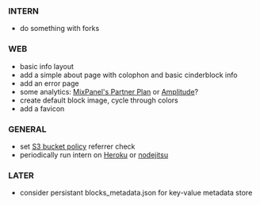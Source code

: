 
### INTERN
- do something with forks

### WEB
- basic info layout
- add a simple about page with colophon and basic cinderblock info
- add an error page
- some analytics: [MixPanel's Partner Plan](https://mixpanel.com/free/) or [Amplitude](https://amplitude.com)?
- create default block image, cycle through colors
- add a favicon

### GENERAL
- set [S3 bucket policy](https://docs.aws.amazon.com/AmazonS3/latest/dev/example-bucket-policies.html) referrer check
- periodically run intern on [Heroku](https://www.heroku.com/) or [nodejitsu](https://www.nodejitsu.com/)

### LATER
- consider persistant blocks_metadata.json for key-value metadata store
